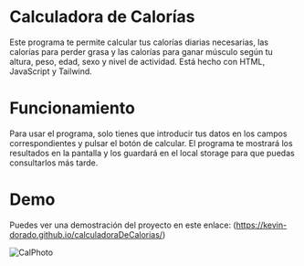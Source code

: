 # Calculadora de Calorías
Este programa te permite calcular tus calorías diarias necesarias, las calorías para perder grasa y las calorías para ganar músculo según tu altura, peso, edad, sexo y nivel de actividad. Está hecho con HTML, JavaScript y Tailwind.

# Funcionamiento
Para usar el programa, solo tienes que introducir tus datos en los campos correspondientes y pulsar el botón de calcular. El programa te mostrará los resultados en la pantalla y los guardará en el local storage para que puedas consultarlos más tarde.

# Demo
Puedes ver una demostración del proyecto en este enlace: (https://kevin-dorado.github.io/calculadoraDeCalorias/)

![CalPhoto](https://raw.githubusercontent.com/kevin-dorado/calculadoraDeCalorias/main/CalPhoto.png "Calculadora de Calorías")
